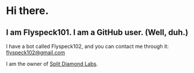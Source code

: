 # Hi there. 
## I am Flyspeck101. I am a GitHub user. (Well, duh.) 
I have a bot called Flyspeck102, and you can contact me through it: flyspeck102@gmail.com

I am the owner of [Split Diamond Labs](https://split-diamond-labs.github.io).
<!--
**Flyspeck101/flyspeck101** is a ✨ _special_ ✨ repository because its `README.md` (this file) appears on your GitHub profile.

Here are some ideas to get you started:

- 🔭 I’m currently working on ...
- 🌱 I’m currently learning ...
- 👯 I’m looking to collaborate on ...
- 🤔 I’m looking for help with ...
- 💬 Ask me about ...
- 📫 How to reach me: ...
- 😄 Pronouns: ...
- ⚡ Fun fact: ...
-->
